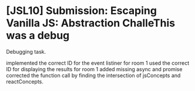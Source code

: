 # [JSL10] Submission: Escaping Vanilla JS: Abstraction ChalleThis was a debug


Debugging task. 

implemented the correct  ID for the event listiner for room 1
used the correct ID  for displaying the results for room 1
added missing async and promise  
corrected the function call by finding the intersection of jsConcepts and reactConcepts. 

